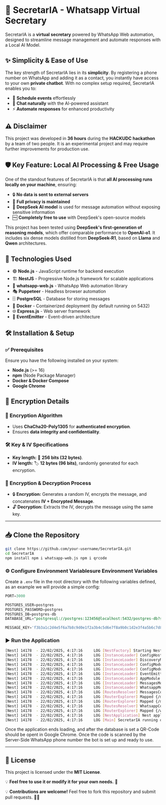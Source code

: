 # 🤖 SecretarIA - Whatsapp Virtual Secretary

SecretarIA is a **virtual secretary** powered by WhatsApp Web automation, designed to streamline message management and automate responses with a Local AI Model.

## ✨ Simplicity & Ease of Use
The key strength of SecretarIA lies in its **simplicity**. By registering a phone number on WhatsApp and adding it as a contact, you instantly have access to your own **private chatbot**. With no complex setup required, SecretarIA enables you to:
- 📅 **Schedule events** effortlessly
- 💬 **Chat naturally** with the AI-powered assistant
- ⚡ **Automate responses** for enhanced productivity

## ⚠️ Disclaimer
This project was developed in **36 hours** during the **HACKUDC hackathon** by a team of two people. It is an experimental project and may require further improvements for production use.

## 🛡️ Key Feature: Local AI Processing & Free Usage
One of the standout features of SecretarIA is that **all AI processing runs locally on your machine**, ensuring:
- 🔒 **No data is sent to external servers**
- 🛑 **Full privacy is maintained**
- 🧠 **DeepSeek AI model** is used for message automation without exposing sensitive information
- 🆓 **Completely free to use** with DeepSeek's open-source models

This project has been tested using **DeepSeek's first-generation of reasoning models**, which offer comparable performance to **OpenAI-o1**. It includes six dense models distilled from **DeepSeek-R1**, based on **Llama** and **Qwen** architectures.

## 🚀 Technologies Used
- 🟢 **Node.js** - JavaScript runtime for backend execution
- 🏗 **NestJS** - Progressive Node.js framework for scalable applications
- 📲 **whatsapp-web.js** - WhatsApp Web automation library
- 🎭 **Puppeteer** - Headless browser automation
- 🗄 **PostgreSQL** - Database for storing messages
- 🐳 **Docker** - Containerized deployment (by default running on 5432)
- 🌐 **Express.js** - Web server framework
- 🔄 **EventEmitter** - Event-driven architecture

## 🛠 Installation & Setup

### ✅ Prerequisites
Ensure you have the following installed on your system:
- **Node.js** (>= 16)
- **npm** (Node Package Manager)
- **Docker & Docker Compose**
- **Google Chrome**

## 🔐 Encryption Details

### 🔑 Encryption Algorithm
- Uses **ChaCha20-Poly1305** for **authenticated encryption**.
- Ensures **data integrity and confidentiality**.

### 🛠 Key & IV Specifications
- **Key length:** 🔑 **256 bits (32 bytes)**.
- **IV length:** 🏷️ **12 bytes (96 bits)**, randomly generated for each encryption.

### 🔄 Encryption & Decryption Process
- 🔒 **Encryption:** Generates a random IV, encrypts the message, and concatenates **IV + Encrypted Message**.
- 🔓 **Decryption:** Extracts the IV, decrypts the message using the same key.


----
## 📥 Clone the Repository

```bash
git clone https://github.com/your-username/SecretarIA.git
cd SecretarIA
npm install npm i whatsapp-web.js npm i qrcode
```

### ⚙️ Configure Environment Variablesure Environment Variables
Create a `.env` file in the root directory with the following variables defined, as an example we will provide a simple config:

```sql
PORT=3000

POSTGRES_USER=postgres
POSTGRES_PASSWORD=postgres
POSTGRES_DB=postgres-db
DATABASE_URL="postgresql://postgres:123456@localhost:5432/postgres-db?schema=public"

MESSAGE_KEY='f3b3a1c2d4e5f6a7b8c9d0e1f2a3b4c5d6e7f8a9b0c1d2e3f4a5b6c7d8e9f0a1'
```

### ▶️ Run the Application
```bash
[Nest] 14178  - 22/02/2025, 4:17:16     LOG [NestFactory] Starting Nest application...
[Nest] 14178  - 22/02/2025, 4:17:16     LOG [InstanceLoader] ConfigHostModule dependencies initialized +11ms
[Nest] 14178  - 22/02/2025, 4:17:16     LOG [InstanceLoader] DiscoveryModule dependencies initialized +0ms
[Nest] 14178  - 22/02/2025, 4:17:16     LOG [InstanceLoader] ConfigModule dependencies initialized +0ms
[Nest] 14178  - 22/02/2025, 4:17:16     LOG [InstanceLoader] ConfigModule dependencies initialized +0ms
[Nest] 14178  - 22/02/2025, 4:17:16     LOG [InstanceLoader] EventEmitterModule dependencies initialized +1ms
[Nest] 14178  - 22/02/2025, 4:17:16     LOG [InstanceLoader] AppModule dependencies initialized +0ms
[Nest] 14178  - 22/02/2025, 4:17:16     LOG [InstanceLoader] MessagesModule dependencies initialized +4ms
[Nest] 14178  - 22/02/2025, 4:17:16     LOG [InstanceLoader] WhatsappModule dependencies initialized +0ms
[Nest] 14178  - 22/02/2025, 4:17:16     LOG [RoutesResolver] MessagesController {/messages}: +3ms
[Nest] 14178  - 22/02/2025, 4:17:16     LOG [RouterExplorer] Mapped {/messages, POST} route +2ms
[Nest] 14178  - 22/02/2025, 4:17:16     LOG [RouterExplorer] Mapped {/messages/all, GET} route +1ms
[Nest] 14178  - 22/02/2025, 4:17:16     LOG [RoutesResolver] WhatsappController {/whatsapp}: +0ms
[Nest] 14178  - 22/02/2025, 4:17:16     LOG [RouterExplorer] Mapped {/whatsapp/qrcode, GET} route +0ms
[Nest] 14178  - 22/02/2025, 4:17:16     LOG [NestApplication] Nest application successfully started +69ms
[Nest] 14178  - 22/02/2025, 4:17:16     LOG [Main] SecretarIA running on PORT 3000
```

Once the application ends loading, and after the database is set a QR-Code should be opent in Google Chrome. Once the code is scanned by the Server-Side WhatsApp phone number the bot is set up and ready to use.


---

## 📜 License
This project is licensed under the **MIT License**.

💡 **Feel free to use it or modify it for your own needs.** 🚀

💡 **Contributions are welcome!** Feel free to fork this repository and submit pull requests. 🤝✨